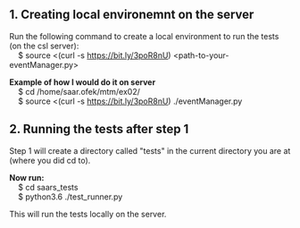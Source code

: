 ## 1. Creating local environemnt on the server
Run the following command to create a local environment to run the tests (on the csl server):\
&nbsp;&nbsp;&nbsp;&nbsp;$ source <(curl -s https://bit.ly/3poR8nU) <path-to-your-eventManager.py>

<b>Example of how I would do it on server</b>\
&nbsp;&nbsp;&nbsp;&nbsp;$ cd /home/saar.ofek/mtm/ex02/\
&nbsp;&nbsp;&nbsp;&nbsp;$ source <(curl -s https://bit.ly/3poR8nU) ./eventManager.py


## 2. Running the tests after step 1
Step 1 will create a directory called "tests" in the current directory you are at (where you did cd to).

<b>Now run:</b>\
&nbsp;&nbsp;&nbsp;&nbsp;$ cd saars_tests\
&nbsp;&nbsp;&nbsp;&nbsp;$ python3.6 ./test_runner.py

This will run the tests locally on the server.
